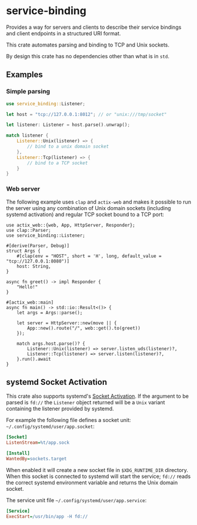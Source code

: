 # service-binding

Provides a way for servers and clients to describe their service
bindings and client endpoints in a structured URI format.

This crate automates parsing and binding to TCP and Unix sockets.

By design this crate has no dependencies other than what is in `std`.

## Examples

### Simple parsing

```rust
use service_binding::Listener;

let host = "tcp://127.0.0.1:8012"; // or "unix:///tmp/socket"

let listener: Listener = host.parse().unwrap();

match listener {
    Listener::Unix(listener) => {
        // bind to a unix domain socket
    },
    Listener::Tcp(listener) => {
        // bind to a TCP socket
    }
}
```

### Web server

The following example uses `clap` and `actix-web` and makes it
possible to run the server using any combination of Unix domain
sockets (including systemd activation) and regular TCP socket bound to
a TCP port:

```rust,no_run
use actix_web::{web, App, HttpServer, Responder};
use clap::Parser;
use service_binding::Listener;

#[derive(Parser, Debug)]
struct Args {
    #[clap(env = "HOST", short = 'H', long, default_value = "tcp://127.0.0.1:8080")]
    host: String,
}

async fn greet() -> impl Responder {
    "Hello!"
}

#[actix_web::main]
async fn main() -> std::io::Result<()> {
    let args = Args::parse();

    let server = HttpServer::new(move || {
        App::new().route("/", web::get().to(greet))
    });

    match args.host.parse()? {
        Listener::Unix(listener) => server.listen_uds(listener)?,
        Listener::Tcp(listener) => server.listen(listener)?,
    }.run().await
}
```

## systemd Socket Activation

This crate also supports systemd's [Socket Activation][]. If the
argument to be parsed is `fd://` the `Listener` object returned will
be a `Unix` variant containing the listener provided by systemd.

[Socket Activation]: https://0pointer.de/blog/projects/socket-activation.html

For example the following file defines a socket unit:
`~/.config/systemd/user/app.socket`:

```ini
[Socket]
ListenStream=%t/app.sock

[Install]
WantedBy=sockets.target
```

When enabled it will create a new socket file in `$XDG_RUNTIME_DIR`
directory. When this socket is connected to systemd will start the
service; `fd://` reads the correct systemd environment variable and
returns the Unix domain socket.

The service unit file `~/.config/systemd/user/app.service`:

```ini
[Service]
ExecStart=/usr/bin/app -H fd://
```
